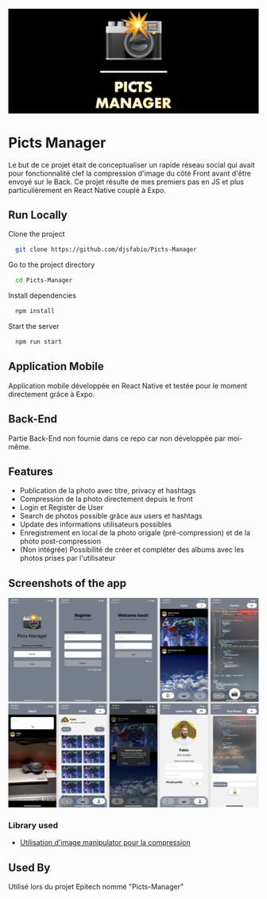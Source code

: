 ![Logo](./Ressources/logo.png)

# Picts Manager

Le but de ce projet était de conceptualiser un rapide réseau social qui avait pour fonctionnalité clef la compression d'image du côté Front avant d'être envoyé sur le Back.
Ce projet résulte de mes premiers pas en JS et plus particulièrement en React Native couplé à Expo.

## Run Locally

Clone the project

```bash
  git clone https://github.com/djsfabio/Picts-Manager
```

Go to the project directory

```bash
  cd Picts-Manager
```

Install dependencies

```bash
  npm install
```

Start the server

```bash
  npm run start
```

## Application Mobile

Application mobile développée en React Native et testée pour le moment directement grâce à Expo.

## Back-End

Partie Back-End non fournie dans ce repo car non développée par moi-même.

## Features

- Publication de la photo avec titre, privacy et hashtags
- Compression de la photo directement depuis le front
- Login et Register de User
- Search de photos possible grâce aux users et hashtags
- Update des informations utilisateurs possibles
- Enregistrement en local de la photo origale (pré-compression) et de la photo post-compression
- (Non intégrée) Possibilité de créer et compléter des albums avec les photos prises par l'utilisateur

## Screenshots of the app

![Logo](./Ressources/App.png)

### Library used

- [Utilisation d'image manipulator pour la compression](https://docs.expo.dev/versions/latest/sdk/imagemanipulator/)

## Used By

Utilisé lors du projet Epitech nommé "Picts-Manager"
